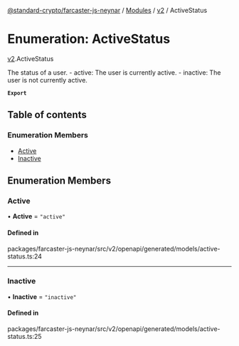 [@standard-crypto/farcaster-js-neynar](../README.md) / [Modules](../modules.md) / [v2](../modules/v2.md) / ActiveStatus

# Enumeration: ActiveStatus

[v2](../modules/v2.md).ActiveStatus

The status of a user.   - active: The user is currently active.   - inactive: The user is not currently active.

**`Export`**

## Table of contents

### Enumeration Members

- [Active](v2.ActiveStatus.md#active)
- [Inactive](v2.ActiveStatus.md#inactive)

## Enumeration Members

### Active

• **Active** = ``"active"``

#### Defined in

packages/farcaster-js-neynar/src/v2/openapi/generated/models/active-status.ts:24

___

### Inactive

• **Inactive** = ``"inactive"``

#### Defined in

packages/farcaster-js-neynar/src/v2/openapi/generated/models/active-status.ts:25
